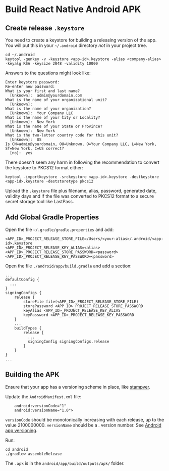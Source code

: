 # Build React Native Android APK

## Create release `.keystore`

You need to create a keystore for building a releasing version of the app.  You will put this in your `~/.android` directory _not_ in your project tree.

```
cd ~/.android
keytool -genkey -v -keystore <app-id>.keystore -alias <company-alias> -keyalg RSA -keysize 2048 -validity 10000
```

Answers to the questions might look like:

```
Enter keystore password:
Re-enter new password:
What is your first and last name?
  [Unknown]:  admin@yourdomain.com
What is the name of your organizational unit?
  [Unknown]:
What is the name of your organization?
  [Unknown]:  Your Company LLC
What is the name of your City or Locality?
  [Unknown]:  New York
What is the name of your State or Province?
  [Unknown]:  New York
What is the two-letter country code for this unit?
  [Unknown]:  US
Is CN=admin@yourdomain, OU=Unknown, O=Your Company LLC, L=New York, ST=New York, C=US correct?
  [no]:  yes
```

There doesn't seem any harm in following the recommendation to convert the keystore to PKCS12 format either:

```
keytool -importkeystore -srckeystore <app-id>.keystore -destkeystore <app-id>.keystore -deststoretype pkcs12
```

Upload the `.keystore` file plus filename, alias, password, generated date, validity days and if the file was converted to PKCS12 format to a secure secret storage tool like LastPass.

## Add Global Gradle Properties

Open the file `~/.gradle/gradle.properties` and add:

```
<APP_ID>_PROJECT_RELEASE_STORE_FILE=/Users/<your-alias>/.android/<app-id>.keystore
<APP_ID>_PROJECT_RELEASE_KEY_ALIAS=<alias>
<APP_ID>_PROJECT_RELEASE_STORE_PASSWORD=<password>
<APP_ID>_PROJECT_RELEASE_KEY_PASSWORD=<password>
```

Open the file `./android/app/build.gradle` and add a section:

```
...
defaultConfig {
  ...
}
signingConfigs {
    release {
        storeFile file(<APP_ID>_PROJECT_RELEASE_STORE_FILE)
        storePassword <APP_ID>_PROJECT_RELEASE_STORE_PASSWORD
        keyAlias <APP_ID>_PROJECT_RELEASE_KEY_ALIAS
        keyPassword <APP_ID>_PROJECT_RELEASE_KEY_PASSWORD
    }
    ...
    buildTypes {
        release {
          ...
          signingConfig signingConfigs.release
        }
    }
}
...
```

## Building the APK

Ensure that your app has a versioning scheme in place, like [stampver](https://www.npmjs.com/package/stampver).

Update the `AndroidManifest.xml` file:

```
    android:versionCode="1"
    android:versionName="1.0">
```

`versionCode` should be monotonically increasing with each release, up to the value 2100000000.  `versionName` should be a <major>.<minor> version number.  See [Android app versioning](https://developer.android.com/studio/publish/versioning.html).

Run:

```
cd android
./gradlew assembleRelease
```

The `.apk` is in the `android/app/build/outputs/apk/` folder.

